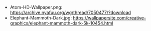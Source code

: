 - Atom-HD-Wallpaper.png: https://archive.nyafuu.org/wg/thread/7050477/?download
- Elephant-Mammoth-Dark.jpg: https://wallpapersite.com/creative-graphics/elephant-mammoth-dark-5k-10454.html
